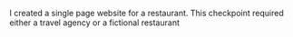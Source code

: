 I created a single page website for a restaurant.
This checkpoint required either a travel agency or a fictional restaurant